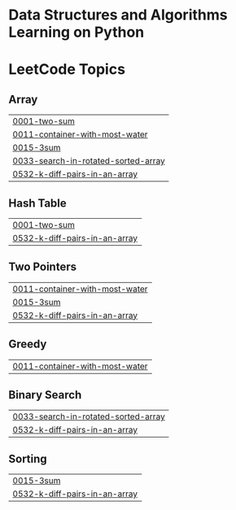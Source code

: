 # Data Structures and Algorithms Learning on Python

<!---LeetCode Topics Start-->
# LeetCode Topics
## Array
|  |
| ------- |
| [0001-two-sum](https://github.com/GvsSriRam/DSA/tree/master/0001-two-sum) |
| [0011-container-with-most-water](https://github.com/GvsSriRam/DSA/tree/master/0011-container-with-most-water) |
| [0015-3sum](https://github.com/GvsSriRam/DSA/tree/master/0015-3sum) |
| [0033-search-in-rotated-sorted-array](https://github.com/GvsSriRam/DSA/tree/master/0033-search-in-rotated-sorted-array) |
| [0532-k-diff-pairs-in-an-array](https://github.com/GvsSriRam/DSA/tree/master/0532-k-diff-pairs-in-an-array) |
## Hash Table
|  |
| ------- |
| [0001-two-sum](https://github.com/GvsSriRam/DSA/tree/master/0001-two-sum) |
| [0532-k-diff-pairs-in-an-array](https://github.com/GvsSriRam/DSA/tree/master/0532-k-diff-pairs-in-an-array) |
## Two Pointers
|  |
| ------- |
| [0011-container-with-most-water](https://github.com/GvsSriRam/DSA/tree/master/0011-container-with-most-water) |
| [0015-3sum](https://github.com/GvsSriRam/DSA/tree/master/0015-3sum) |
| [0532-k-diff-pairs-in-an-array](https://github.com/GvsSriRam/DSA/tree/master/0532-k-diff-pairs-in-an-array) |
## Greedy
|  |
| ------- |
| [0011-container-with-most-water](https://github.com/GvsSriRam/DSA/tree/master/0011-container-with-most-water) |
## Binary Search
|  |
| ------- |
| [0033-search-in-rotated-sorted-array](https://github.com/GvsSriRam/DSA/tree/master/0033-search-in-rotated-sorted-array) |
| [0532-k-diff-pairs-in-an-array](https://github.com/GvsSriRam/DSA/tree/master/0532-k-diff-pairs-in-an-array) |
## Sorting
|  |
| ------- |
| [0015-3sum](https://github.com/GvsSriRam/DSA/tree/master/0015-3sum) |
| [0532-k-diff-pairs-in-an-array](https://github.com/GvsSriRam/DSA/tree/master/0532-k-diff-pairs-in-an-array) |
<!---LeetCode Topics End-->